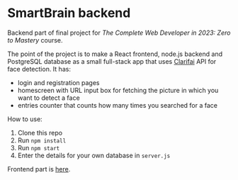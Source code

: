 # SmartBrain backend
Backend part of final project for _The Complete Web Developer in 2023: Zero to Mastery_ course.

The point of the project is to make a React frontend, node.js backend and PostgreSQL database as a small full-stack app that uses [Clarifai](https://www.clarifai.com/) API for face detection. It has:
+ login and registration pages
+ homescreen with URL input box for fetching the picture in which you want to detect a face
+ entries counter that counts how many times you searched for a face

How to use:
1. Clone this repo
2. Run `npm install`
3. Run `npm start`
4. Enter the details for your own database in `server.js`

Frontend part is [here](https://github.com/dominoto/smart-brain-hooks).
